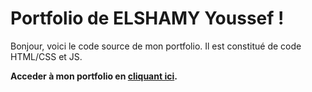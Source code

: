 # Portfolio de ELSHAMY Youssef !

Bonjour, voici le code source de mon portfolio. Il est constitué de code HTML/CSS et JS.

**Acceder à mon portfolio en [cliquant ici](https://xxx-Y-xxx.github.com).**

